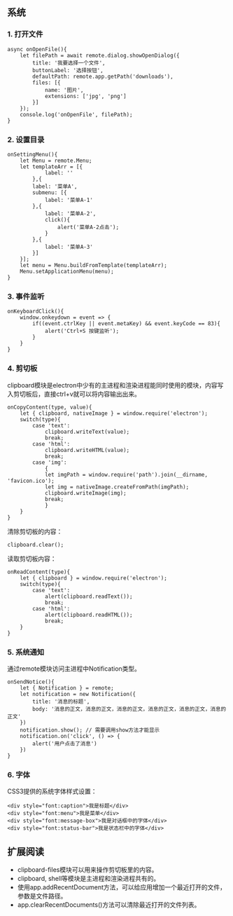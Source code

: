 ## 系统

### 1. 打开文件

```
async onOpenFile(){
    let filePath = await remote.dialog.showOpenDialog({
        title: '我要选择一个文件',
        buttonLabel: '选择按钮',
        defaultPath: remote.app.getPath('downloads'),
        files: [{
            name: '图片',
            extensions: ['jpg', 'png']
        }]
    });
    console.log('onOpenFile', filePath);
}
```

### 2. 设置目录

```
onSettingMenu(){
    let Menu = remote.Menu;
    let templateArr = [{
            label: ''
        },{
        label: '菜单A',
        submenu: [{
            label: '菜单A-1'
        },{
            label: '菜单A-2',
            click(){
                alert('菜单A-2点击');
            }
        },{
            label: '菜单A-3'
        }]
    }];
    let menu = Menu.buildFromTemplate(templateArr);
    Menu.setApplicationMenu(menu);
}
```

### 3. 事件监听

```
onKeyboardClick(){
    window.onkeydown = event => {
        if((event.ctrlKey || event.metaKey) && event.keyCode == 83){
            alert('Ctrl+S 按键监听');
        }
    }
}
```

### 4. 剪切板

clipboard模块是electron中少有的主进程和渲染进程能同时使用的模块，内容写入剪切板后，直接ctrl+v就可以将内容输出出来。

```
onCopyContent(type, value){
    let { clipboard, nativeImage } = window.require('electron');
    switch(type){
        case 'text':
            clipboard.writeText(value);
            break;
        case 'html':
            clipboard.writeHTML(value);
            break;
        case 'img':
            {
            let imgPath = window.require('path').join(__dirname, 'favicon.ico');
            let img = nativeImage.createFromPath(imgPath);
            clipboard.writeImage(img);
            break;
            }
    }
}
```

清除剪切板的内容：

```
clipboard.clear();
```

读取剪切板内容：

```
onReadContent(type){
    let { clipboard } = window.require('electron');
    switch(type){
        case 'text':
            alert(clipboard.readText());
            break;
        case 'html':
            alert(clipboard.readHTML());
            break;
    }
}
```

### 5. 系统通知

通过remote模块访问主进程中Notification类型。

```
onSendNotice(){
    let { Notification } = remote;
    let notification = new Notification({
        title: '消息的标题',
        body: '消息的正文，消息的正文，消息的正文，消息的正文，消息的正文，消息的正文'
    })
    notification.show(); // 需要调用show方法才能显示
    notification.on('click', () => {
        alert('用户点击了消息')
    })
}
```

### 6. 字体

CSS3提供的系统字体样式设置：

```
<div style="font:caption">我是标题</div>
<div style="font:menu">我是菜单</div>
<div style="font:message-box">我是对话框中的字体</div>
<div style="font:status-bar">我是状态栏中的字体</div>
```


## 扩展阅读

- clipboard-files模块可以用来操作剪切板里的内容。
- clipboard, shell等模块是主进程和渲染进程共有的。
- 使用app.addRecentDocument方法，可以给应用增加一个最近打开的文件，参数是文件路径。
- app.clearRecentDocuments()方法可以清除最近打开的文件列表。